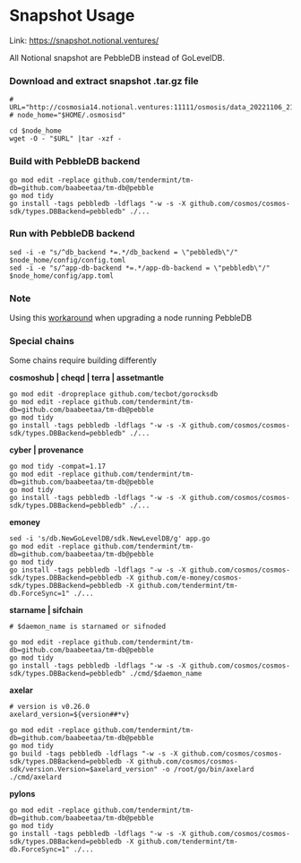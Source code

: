 # Snapshot Usage

Link: https://snapshot.notional.ventures/

All Notional snapshot are PebbleDB instead of GoLevelDB.

### Download and extract snapshot .tar.gz file
```console
# URL="http://cosmosia14.notional.ventures:11111/osmosis/data_20221106_211602.tar.gz"
# node_home="$HOME/.osmosisd"

cd $node_home
wget -O - "$URL" |tar -xzf -
```

### Build with PebbleDB backend
```console
go mod edit -replace github.com/tendermint/tm-db=github.com/baabeetaa/tm-db@pebble
go mod tidy
go install -tags pebbledb -ldflags "-w -s -X github.com/cosmos/cosmos-sdk/types.DBBackend=pebbledb" ./...
```

### Run with PebbleDB backend
```console
sed -i -e "s/^db_backend *=.*/db_backend = \"pebbledb\"/" $node_home/config/config.toml
sed -i -e "s/^app-db-backend *=.*/app-db-backend = \"pebbledb\"/" $node_home/config/app.toml
```

### Note
Using this [workaround](pebbledb.md) when upgrading a node running PebbleDB

### Special chains
Some chains require building differently

**cosmoshub | cheqd | terra | assetmantle**
```console
go mod edit -dropreplace github.com/tecbot/gorocksdb
go mod edit -replace github.com/tendermint/tm-db=github.com/baabeetaa/tm-db@pebble
go mod tidy
go install -tags pebbledb -ldflags "-w -s -X github.com/cosmos/cosmos-sdk/types.DBBackend=pebbledb" ./...
```


**cyber | provenance**
```console
go mod tidy -compat=1.17
go mod edit -replace github.com/tendermint/tm-db=github.com/baabeetaa/tm-db@pebble
go mod tidy
go install -tags pebbledb -ldflags "-w -s -X github.com/cosmos/cosmos-sdk/types.DBBackend=pebbledb" ./...
```

**emoney**
```console
sed -i 's/db.NewGoLevelDB/sdk.NewLevelDB/g' app.go
go mod edit -replace github.com/tendermint/tm-db=github.com/baabeetaa/tm-db@pebble
go mod tidy
go install -tags pebbledb -ldflags "-w -s -X github.com/cosmos/cosmos-sdk/types.DBBackend=pebbledb -X github.com/e-money/cosmos-sdk/types.DBBackend=pebbledb -X github.com/tendermint/tm-db.ForceSync=1" ./...
```

**starname | sifchain**
```console
# $daemon_name is starnamed or sifnoded

go mod edit -replace github.com/tendermint/tm-db=github.com/baabeetaa/tm-db@pebble
go mod tidy
go install -tags pebbledb -ldflags "-w -s -X github.com/cosmos/cosmos-sdk/types.DBBackend=pebbledb" ./cmd/$daemon_name
```

**axelar**
```console
# version is v0.26.0
axelard_version=${version##*v}

go mod edit -replace github.com/tendermint/tm-db=github.com/baabeetaa/tm-db@pebble
go mod tidy
go build -tags pebbledb -ldflags "-w -s -X github.com/cosmos/cosmos-sdk/types.DBBackend=pebbledb -X github.com/cosmos/cosmos-sdk/version.Version=$axelard_version" -o /root/go/bin/axelard ./cmd/axelard
```

**pylons**
```console
go mod edit -replace github.com/tendermint/tm-db=github.com/baabeetaa/tm-db@pebble
go mod tidy
go install -tags pebbledb -ldflags "-w -s -X github.com/cosmos/cosmos-sdk/types.DBBackend=pebbledb -X github.com/tendermint/tm-db.ForceSync=1" ./...
```
